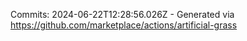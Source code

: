 Commits: 2024-06-22T12:28:56.026Z - Generated via https://github.com/marketplace/actions/artificial-grass
<br>

